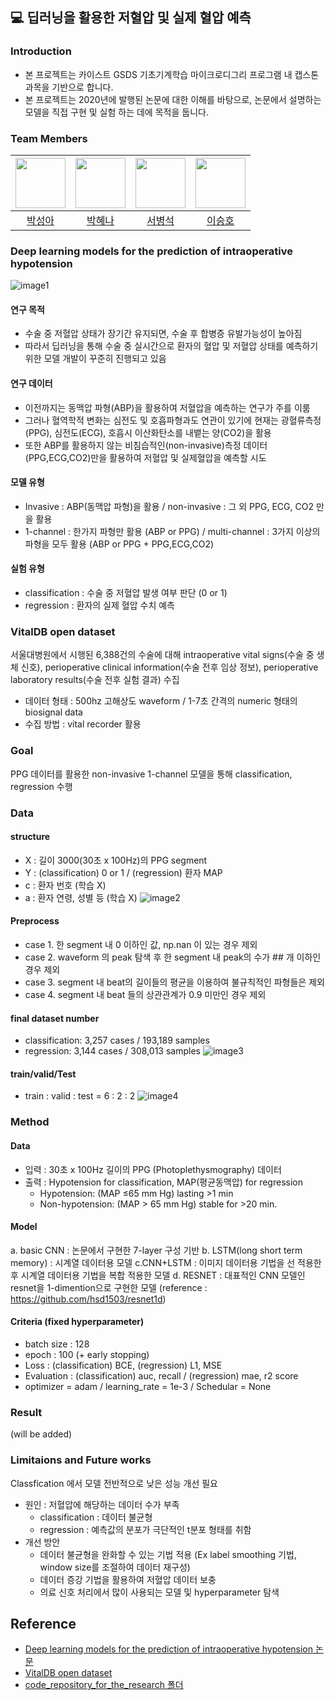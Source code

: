 ## 💻 **딥러닝을 활용한 저혈압 및 실제 혈압 예측**

### Introduction

- 본 프로젝트는 카이스트 GSDS 기초기계학습 마이크로디그리 프로그램 내 캡스톤 과목을 기반으로 합니다.
- 본 프로젝트는 2020년에 발행된 <Deep learning models for the prediction of intraoperative hypotension> 논문에 대한 이해를 바탕으로, 논문에서 설명하는 모델을 직접 구현 및 실험 하는 데에 목적을 둡니다.

### Team Members

| <img src="https://avatars.githubusercontent.com/u/33725048?v=4" width="80"> | <img src="https://avatars.githubusercontent.com/u/70469008?v=4" width="80"> | <img src="https://avatars.githubusercontent.com/u/77106757?v=4" width="80"> | <img src="https://avatars.githubusercontent.com/u/130381077?v=4" width="80"> |
| :-------------------------------------------------------------------------: | :-------------------------------------------------------------------------: | :-------------------------------------------------------------------------: | :--------------------------------------------------------------------------: |
|                   [박성아](https://github.com/parkseonga)                   |                  [박혜나](https://github.com/hyenagatha02)                  |                     [서병석](https://github.com/76stop)                     |                    [이승호](https://github.com/sshhoo123)                    |

### Deep learning models for the prediction of intraoperative hypotension

![image1](https://github.com/parkseonga/Microdegree23/assets/70469008/f0abb0b7-8bca-4f06-9308-818feba918f2)

#### 연구 목적

- 수술 중 저혈압 상태가 장기간 유지되면, 수술 후 합병증 유발가능성이 높아짐
- 따라서 딥러닝을 통해 수술 중 실시간으로 환자의 혈압 및 저혈압 상태를 예측하기 위한 모델 개발이 꾸준히 진행되고 있음

#### 연구 데이터

- 이전까지는 동맥압 파형(ABP)을 활용하여 저혈압을 예측하는 연구가 주를 이룸
- 그러나 혈역학적 변화는 심전도 및 호흡파형과도 연관이 있기에 현재는 광혈류측정(PPG), 심전도(ECG), 호흡시 이산화탄소를 내뱉는 양(CO2)을 활용
- 또한 ABP를 활용하지 않는 비침습적인(non-invasive)측정 데이터(PPG,ECG,CO2)만을 활용하여 저혈압 및 실제혈압을 예측할 시도

#### 모델 유형

- Invasive : ABP(동맥압 파형)을 활용 / non-invasive : 그 외 PPG, ECG, CO2 만을 활용
- 1-channel : 한가지 파형만 활용 (ABP or PPG) / multi-channel : 3가지 이상의 파형을 모두 활용 (ABP or PPG + PPG,ECG,CO2)

#### 실험 유형

- classification : 수술 중 저혈압 발생 여부 판단 (0 or 1)
- regression : 환자의 실제 혈압 수치 예측

### VitalDB open dataset

서울대병원에서 시행된 6,388건의 수술에 대해 intraoperative vital signs(수술 중 생체 신호), perioperative clinical information(수술 전후 임상 정보), perioperative laboratory results(수술 전후 실험 결과) 수집

- 데이터 형태 : 500hz 고해상도 waveform / 1-7초 간격의 numeric 형태의 biosignal data
- 수집 방법 : vital recorder 활용

### Goal

PPG 데이터를 활용한 non-invasive 1-channel 모델을 통해 classification, regression 수행

### Data

#### structure

- X : 길이 3000(30초 x 100Hz)의 PPG segment
- Y : (classification) 0 or 1 / (regression) 환자 MAP
- c : 환자 번호 (학습 X)
- a : 환자 연령, 성별 등 (학습 X)
  ![image2](https://github.com/parkseonga/Microdegree23/assets/70469008/6f0ed59b-b602-4fe5-9fa1-03c1aa42aae5)

#### Preprocess

- case 1. 한 segment 내 0 이하인 값, np.nan 이 있는 경우 제외
- case 2. waveform 의 peak 탐색 후 한 segment 내 peak의 수가 ## 개 이하인 경우 제외
- case 3. segment 내 beat의 길이들의 평균을 이용하여 불규칙적인 파형들은 제외
- case 4. segment 내 beat 들의 상관관계가 0.9 미만인 경우 제외

#### final dataset number

- classification: 3,257 cases / 193,189 samples
- regression: 3,144 cases / 308,013 samples
  ![image3](https://github.com/parkseonga/Microdegree23/assets/70469008/9d956361-634b-4e04-9fb0-cd8f9adc1076)

#### train/valid/Test

- train : valid : test = 6 : 2 : 2
  ![image4](https://github.com/parkseonga/Microdegree23/assets/70469008/f905cefe-dc80-49ba-917e-47e558b8d843)

### Method

#### Data

- 입력 : 30초 x 100Hz 길이의 PPG (Photoplethysmography) 데이터
- 출력 : Hypotension for classification, MAP(평균동맥압) for regression
  - Hypotension: (MAP ≤65 mm Hg) lasting >1 min
  - Non-hypotension: (MAP > 65 mm Hg) stable for >20 min.

#### Model

a. basic CNN : 논문에서 구현한 7-layer 구성 기반
b. LSTM(long short term memory) : 시계열 데이터용 모델
c.CNN+LSTM : 이미지 데이터용 기법을 선 적용한 후 시계열 데이터용 기법을 복합 적용한 모델
d. RESNET : 대표적인 CNN 모델인 resnet을 1-dimention으로 구현한 모델 (reference : https://github.com/hsd1503/resnet1d)

#### Criteria (fixed hyperparameter)

- batch size : 128
- epoch : 100 (+ early stopping)
- Loss : (classification) BCE, (regression) L1, MSE
- Evaluation : (classification) auc, recall / (regression) mae, r2 score
- optimizer = adam / learning_rate = 1e-3 / Schedular = None

### Result

(will be added)

### Limitaions and Future works

Classfication 에서 모델 전반적으로 낮은 성능 개선 필요

- 원인 : 저혈압에 해당하는 데이터 수가 부족
  - classification : 데이터 불균형
  - regression : 예측값의 분포가 극단적인 t분포 형태를 취함
- 개선 방안
  - 데이터 불균형을 완화할 수 있는 기법 적용 (Ex label smoothing 기법, window size를 조절하여 데이터 재구성)
  - 데이터 증강 기법을 활용하여 저혈압 데이터 보충
  - 의료 신호 처리에서 많이 사용되는 모델 및 hyperparameter 탐색

## Reference

- [Deep learning models for the prediction of intraoperative hypotension 논문](https://pubmed.ncbi.nlm.nih.gov/33558051/)
- [VitalDB open dataset](https://vitaldb.net/dataset/)
- [code_repository_for_the_research 폴더](https://data.mendeley.com/datasets/wdpxsyrg2s/2)
